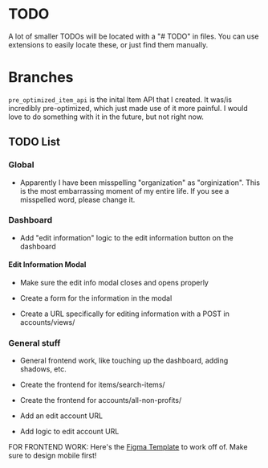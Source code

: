 # TODO

A lot of smaller TODOs will be located with a "# TODO" in files. You can use extensions to easily locate these, or just find them manually.

# Branches

`pre_optimized_item_api` is the inital Item API that I created. It was/is incredibly pre-optimized, which just made use of it more painful. I would love to do something with it in the future, but not right now.

## TODO List

### Global

- Apparently I have been misspelling "organization" as "orginization". This is the most embarrassing moment of my entire life. If you see a misspelled word, please change it.

### Dashboard

- Add "edit information" logic to the edit information button on the dashboard

#### Edit Information Modal

- Make sure the edit info modal closes and opens properly

- Create a form for the information in the modal

- Create a URL specifically for editing information with a POST in accounts/views/

### General stuff

- General frontend work, like touching up the dashboard, adding shadows, etc.

- Create the frontend for items/search-items/

- Create the frontend for accounts/all-non-profits/

- Add an edit account URL

- Add logic to edit account URL

FOR FRONTEND WORK: Here's the [Figma Template](https://www.figma.com/file/pKaku2N7xVPbCGQb1p6LIJ/NPL?type=design&node-id=0-1&mode=design&t=mc7YWpRIbtvPRkHG-11) to work off of. Make sure to design mobile first!
